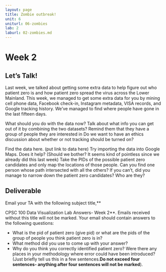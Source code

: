 ```yaml
---
layout: page
title: Zombie outbreak!
unit: 6
uniturl: 06-zombies
lab: 2
laburl: 02-zombies.md
---
```


Week 2
======

Let’s Talk!
-----------

Last week, we talked about getting some extra data to help figure out who patient zero is and how patient zero spread the virus across the Lower Mainland. This week, we managed to get some extra data for you by mining cell phone data, Facebook check-in, Instagram metadata, VISA records, and Google tracking history. We’ve managed to find where people have gone in the last fifteen days. 

What should you do with the data now?
Talk about what info you can get out of it by combining the two datasets?
Remind them that they have a group of people they are interested in
Do we want to have an ethics discussion about whether or not tracking should be turned on?

Find the data here. (put link to data here)
Try importing the data into Google Maps. Does it help? (Should we bother? It seems kind of pointless since we already did this last week)
Take the PIDs of the possible patient zero candidates and only map the locations of those people.
Can you find one person whose path intersected with all the others? If you can’t, did you manage to narrow down the patient zero candidates? Who are they?

Deliverable
-----------
Email your TA with the following subject title,** <Section Number> CPSC 100 Data Visualization Lab Answers- Week 2**. Emails received without this title will not be marked. Your email should contain answers to the following questions:

* What is the pid of patient zero (give pid) or what are the pids of the group of people you think patient zero is in? 
* What method did you use to come up with your answer? 
* Why do you think you correctly identified patient zero? Were there any places in your methodology where error could have been introduced? (Just briefly tell us this in a few sentences.**Do not exceed four sentences- anything after four sentences will not be marked**). 

